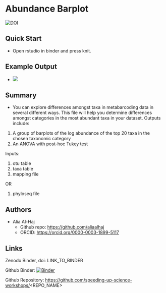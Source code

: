 # Abundance Barplot

[![DOI](https://zenodo.org/badge/217631488.svg)](https://zenodo.org/badge/latestdoi/217631488)

## Quick Start

  - Open rstudio in binder and press knit.
  
## Example Output

   - ![](abundance_barplot.png)

## Summary
  - You can explore differences amongst taxa in metabarcoding data in several different ways. This file will help you determine differences amongst categories in the most abundant taxa in your dataset.
Outputs include:
  1. A group of barplots of the log abundance of the top 20 taxa in the chosen taxonomic category
  2. An ANOVA with post-hoc Tukey test

Inputs:
1. otu table
2. taxa table
3. mapping file

OR
1. phyloseq file

 
## Authors

 - Alia Al-Haj
    - Github repo: https://github.com/aliaalhaj
    - ORCID: https://orcid.org/0000-0003-1899-5117


## Links

Zenodo Binder, doi: LINK_TO_BINDER

Github Binder: [![Binder](https://mybinder.org/badge_logo.svg)](https://mybinder.org/v2/gh/aliaalhaj/Abundance_barplot/master?filepath=rstudio)

Github Repository: https://github.com/speeding-up-science-workshops/<REPO_NAME>


